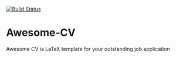[![Build Status](https://travis-ci.org/gpetrousov/Awesome-CV.svg?branch=master)](https://travis-ci.org/gpetrousov/Awesome-CV)

# Awesome-CV
Awesome CV is LaTeX template for your outstanding job application
